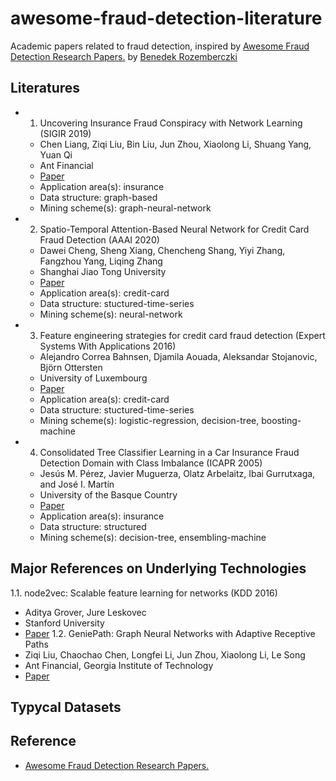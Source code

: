 # awesome-fraud-detection-literature
Academic papers related to fraud detection, inspired by [Awesome Fraud Detection Research Papers.](https://github.com/benedekrozemberczki/awesome-fraud-detection-papers/blob/master/README.md) by [
Benedek Rozemberczki](https://github.com/benedekrozemberczki)

## Literatures
- 1. Uncovering Insurance Fraud Conspiracy with Network Learning (SIGIR 2019)
  - Chen Liang, Ziqi Liu, Bin Liu, Jun Zhou, Xiaolong Li, Shuang Yang, Yuan Qi
  - Ant Financial
  - [Paper](https://dl.acm.org/citation.cfm?id=3331372)
  - Application area(s): insurance
  - Data structure: graph-based
  - Mining scheme(s): graph-neural-network
  
- 2. Spatio-Temporal Attention-Based Neural Network for Credit Card Fraud Detection (AAAI 2020)
  - Dawei Cheng, Sheng Xiang, Chencheng Shang, Yiyi Zhang, Fangzhou Yang, Liqing Zhang
  - Shanghai Jiao Tong University
  - [Paper](https://aaai.org/ojs/index.php/AAAI/article/view/5371/5227)
  - Application area(s): credit-card
  - Data structure: stuctured-time-series
  - Mining scheme(s): neural-network
  
- 3. Feature engineering strategies for credit card fraud detection (Expert Systems With Applications 2016)
  - Alejandro Correa Bahnsen, Djamila Aouada, Aleksandar Stojanovic, Björn Ottersten
  - University of Luxembourg
  - [Paper](https://albahnsen.github.io/files/Feature%20Engineering%20Strategies%20for%20Credit%20Card%20Fraud%20Detection_published.pdf)
  - Application area(s): credit-card
  - Data structure: stuctured-time-series
  - Mining scheme(s): logistic-regression, decision-tree, boosting-machine
  
- 4. Consolidated Tree Classifier Learning in a Car Insurance Fraud Detection Domain with Class Imbalance (ICAPR 2005)
  - Jesús M. Pérez, Javier Muguerza, Olatz Arbelaitz, Ibai Gurrutxaga, and José I. Martín
  - University of the Basque Country
  - [Paper](https://sci2s.ugr.es/keel/pdf/specific/congreso/perez_consolidated_2005.pdf)
  - Application area(s): insurance
  - Data structure: structured
  - Mining scheme(s): decision-tree, ensembling-machine

## Major References on Underlying Technologies
1.1. node2vec: Scalable feature learning for networks (KDD 2016)
  - Aditya Grover, Jure Leskovec
  - Stanford University
  - [Paper](https://arxiv.org/pdf/1607.00653.pdf)
1.2. GeniePath: Graph Neural Networks with Adaptive Receptive Paths
  - Ziqi Liu, Chaochao Chen, Longfei Li, Jun Zhou, Xiaolong Li, Le Song
  - Ant Financial, Georgia Institute of Technology
  - [Paper](https://arxiv.org/pdf/1802.00910v1.pdf)

## Typycal Datasets

## Reference
- [Awesome Fraud Detection Research Papers.](https://github.com/benedekrozemberczki/awesome-fraud-detection-papers/blob/master/README.md)


